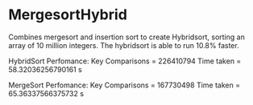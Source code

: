 # MergesortHybrid

Combines mergesort and insertion sort to create Hybridsort, sorting an array of 10 million integers. The hybridsort is able to run 10.8% faster.


HybridSort Perfomance:
Key Comparisons = 226410794
Time taken = 58.32036256790161 s


MergeSort Perfomance: 
Key Comparisons = 167730498
Time taken = 65.36337566375732 s
